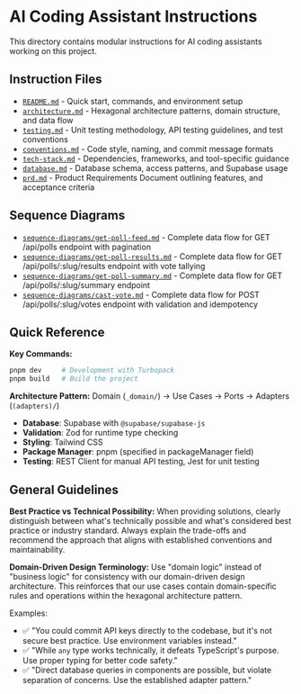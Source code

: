 # AI Coding Assistant Instructions

This directory contains modular instructions for AI coding assistants working on this project.

## Instruction Files

- [`README.md`](../README.md) - Quick start, commands, and environment setup
- [`architecture.md`](./architecture.md) - Hexagonal architecture patterns, domain structure, and data flow
- [`testing.md`](./testing.md) - Unit testing methodology, API testing guidelines, and test conventions
- [`conventions.md`](./conventions.md) - Code style, naming, and commit message formats
- [`tech-stack.md`](./tech-stack.md) - Dependencies, frameworks, and tool-specific guidance
- [`database.md`](./database.md) - Database schema, access patterns, and Supabase usage
- [`prd.md`](./prd.md) - Product Requirements Document outlining features, and acceptance criteria

## Sequence Diagrams

- [`sequence-diagrams/get-poll-feed.md`](./sequence-diagrams/get-poll-feed.md) - Complete data flow for GET /api/polls endpoint with pagination
- [`sequence-diagrams/get-poll-results.md`](./sequence-diagrams/get-poll-results.md) - Complete data flow for GET /api/polls/:slug/results endpoint with vote tallying
- [`sequence-diagrams/get-poll-summary.md`](./sequence-diagrams/get-poll-summary.md) - Complete data flow for GET /api/polls/:slug/summary endpoint
- [`sequence-diagrams/cast-vote.md`](./sequence-diagrams/cast-vote.md) - Complete data flow for POST /api/polls/:slug/votes endpoint with validation and idempotency

## Quick Reference

**Key Commands:**

```bash
pnpm dev     # Development with Turbopack
pnpm build   # Build the project
```

**Architecture Pattern:**
Domain (`_domain/`) → Use Cases → Ports → Adapters (`(adapters)/`)

- **Database**: Supabase with `@supabase/supabase-js`
- **Validation**: Zod for runtime type checking
- **Styling**: Tailwind CSS
- **Package Manager**: pnpm (specified in packageManager field)
- **Testing**: REST Client for manual API testing, Jest for unit testing

## General Guidelines

**Best Practice vs Technical Possibility:**
When providing solutions, clearly distinguish between what's technically possible and what's considered best practice or industry standard. Always explain the trade-offs and recommend the approach that aligns with established conventions and maintainability.

**Domain-Driven Design Terminology:**
Use "domain logic" instead of "business logic" for consistency with our domain-driven design architecture. This reinforces that our use cases contain domain-specific rules and operations within the hexagonal architecture pattern.

Examples:

- ✅ "You could commit API keys directly to the codebase, but it's not secure best practice. Use environment variables instead."
- ✅ "While `any` type works technically, it defeats TypeScript's purpose. Use proper typing for better code safety."
- ✅ "Direct database queries in components are possible, but violate separation of concerns. Use the established adapter pattern."
